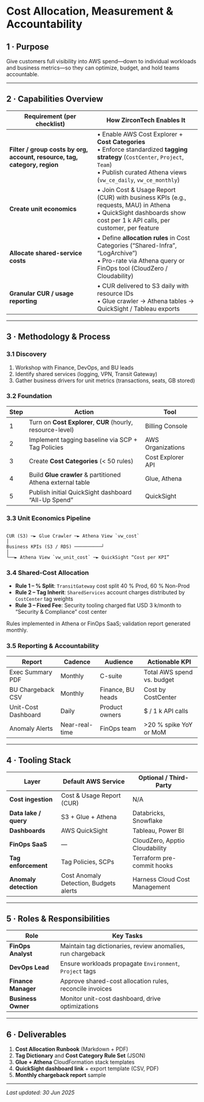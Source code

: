 # Cost Allocation, Measurement & Accountability

## 1 · Purpose
Give customers full visibility into AWS spend—down to individual workloads and business metrics—so they can optimize, budget, and hold teams accountable.

---

## 2 · Capabilities Overview

| Requirement (per checklist) | How ZirconTech Enables It |
|-----------------------------|---------------------------|
| **Filter / group costs by org, account, resource, tag, category, region** | • Enable AWS Cost Explorer + **Cost Categories**  <br>• Enforce standardized **tagging strategy** (`CostCenter`, `Project`, `Team`)  <br>• Publish curated Athena views (`vw_ce_daily`, `vw_ce_monthly`) |
| **Create unit economics** | • Join Cost & Usage Report (CUR) with business KPIs (e.g., requests, MAU) in Athena  <br>• QuickSight dashboards show cost per 1 k API calls, per customer, per feature  |
| **Allocate shared-service costs** | • Define **allocation rules** in Cost Categories (“Shared-Infra”, “LogArchive”)  <br>• Pro-rate via Athena query or FinOps tool (CloudZero / Cloudability)  |
| **Granular CUR / usage reporting** | • CUR delivered to S3 daily with resource IDs  <br>• Glue crawler → Athena tables → QuickSight / Tableau exports  |

---

## 3 · Methodology & Process

### 3.1 Discovery
1. Workshop with Finance, DevOps, and BU leads  
2. Identify shared services (logging, VPN, Transit Gateway)  
3. Gather business drivers for unit metrics (transactions, seats, GB stored)

### 3.2 Foundation
| Step | Action | Tool |
|------|--------|------|
| 1 | Turn on **Cost Explorer**, **CUR** (hourly, resource-level) | Billing Console |
| 2 | Implement tagging baseline via SCP + Tag Policies | AWS Organizations |
| 3 | Create **Cost Categories** (< 50 rules) | Cost Explorer API |
| 4 | Build **Glue crawler** & partitioned Athena external table | Glue, Athena |
| 5 | Publish initial QuickSight dashboard “All-Up Spend” | QuickSight |

### 3.3 Unit Economics Pipeline
```

CUR (S3) ─► Glue Crawler ─► Athena View `vw_cost`
│
Business KPIs (S3 / RDS) ──────────┘
│
└──► Athena View `vw_unit_cost` ─► QuickSight “Cost per KPI”

```

### 3.4 Shared-Cost Allocation
* **Rule 1 – % Split**: `TransitGateway` cost split 40 % Prod, 60 % Non-Prod  
* **Rule 2 – Tag Inherit**: `SharedServices` account charges distributed by `CostCenter` tag weights  
* **Rule 3 – Fixed Fee**: Security tooling charged flat USD 3 k/month to “Security & Compliance” cost center

Rules implemented in Athena or FinOps SaaS; validation report generated monthly.

### 3.5 Reporting & Accountability
| Report | Cadence | Audience | Actionable KPI |
|--------|---------|----------|----------------|
| Exec Summary PDF | Monthly | C-suite | Total AWS spend vs. budget |
| BU Chargeback CSV | Monthly | Finance, BU heads | Cost by CostCenter |
| Unit-Cost Dashboard | Daily | Product owners | $ / 1 k API calls |
| Anomaly Alerts | Near-real-time | FinOps team | >20 % spike YoY or MoM |

---

## 4 · Tooling Stack

| Layer | Default AWS Service | Optional / Third-Party |
|-------|--------------------|-------------------------|
| **Cost ingestion** | Cost & Usage Report (CUR) | N/A |
| **Data lake / query** | S3 + Glue + Athena | Databricks, Snowflake |
| **Dashboards** | AWS QuickSight | Tableau, Power BI |
| **FinOps SaaS** | — | CloudZero, Apptio Cloudability |
| **Tag enforcement** | Tag Policies, SCPs | Terraform pre-commit hooks |
| **Anomaly detection** | Cost Anomaly Detection, Budgets alerts | Harness Cloud Cost Management |

---

## 5 · Roles & Responsibilities

| Role | Key Tasks |
|------|-----------|
| **FinOps Analyst** | Maintain tag dictionaries, review anomalies, run chargeback |
| **DevOps Lead** | Ensure workloads propagate `Environment`, `Project` tags |
| **Finance Manager** | Approve shared-cost allocation rules, reconcile invoices |
| **Business Owner** | Monitor unit-cost dashboard, drive optimizations |

---

## 6 · Deliverables

1. **Cost Allocation Runbook** (Markdown + PDF)  
2. **Tag Dictionary** and **Cost Category Rule Set** (JSON)  
3. **Glue + Athena** CloudFormation stack templates  
4. **QuickSight dashboard link** + export template (CSV, PDF)  
5. **Monthly chargeback report** sample

---

_Last updated: 30 Jun 2025_


